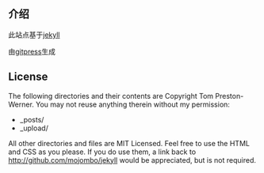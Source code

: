## 介绍

此站点基于[jekyll](https://github.com/jekyll/jekyll)

由[gitpress](https://github.com/so-diao/gitpress)生成


## License
The following directories and their contents are Copyright Tom Preston-Werner. You may not reuse anything therein without my permission:

* _posts/
* _upload/

All other directories and files are MIT Licensed. Feel free to use the HTML and CSS as you please. If you do use them, a link back to http://github.com/mojombo/jekyll would be appreciated, but is not required.

